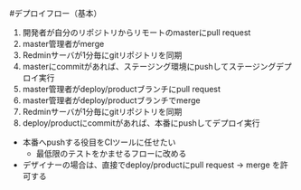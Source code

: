 #デプロイフロー（基本）
1. 開発者が自分のリポジトリからリモートのmasterにpull request
2. master管理者がmerge
3. Redminサーバが1分毎にgitリポジトリを同期
4. masterにcommitがあれば、ステージング環境にpushしてステージングデプロイ実行
5. master管理者がdeploy/productブランチにpull request
6. master管理者がdeploy/productブランチでmerge
7. Redminサーバが1分毎にgitリポジトリを同期
8. deploy/productにcommitがあれば、本番にpushしてデプロイ実行

- 本番へpushする役目をCIツールに任せたい
  - 最低限のテストをかませるフローに改める
- デザイナーの場合は、直接でdeploy/productにpull request → merge を許可する
